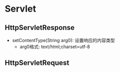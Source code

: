 # Servlet

## HttpServletResponse

- setContentType(String arg0): 设置响应的内容类型
  - arg0格式: text/html;charset=utf-8

## HttpServletRequest


